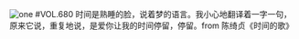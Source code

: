 ![one](http://image.wufazhuce.com/FsgTNEL4XvGAdA4B1phmfUjJiliO)
#VOL.680
时间是熟睡的脸，说着梦的语言。我小心地翻译着一字一句，原来它说，重复地说，是爱你让我的时间停留，停留。from 陈绮贞《时间的歌》